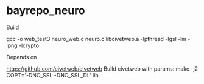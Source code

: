 # bayrepo_neuro

Build

gcc -o web_test3 neuro_web.c neuro.c libcivetweb.a -lpthread -lgsl -lm -lpng -lcrypto

Depends on

https://github.com/civetweb/civetweb
Build civetweb with params: make -j2 COPT='-DNO_SSL -DNO_SSL_DL' lib
